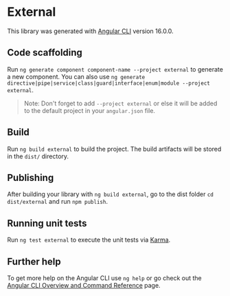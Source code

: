 # External

This library was generated with [Angular CLI](https://github.com/angular/angular-cli) version 16.0.0.

## Code scaffolding

Run `ng generate component component-name --project external` to generate a new component. You can also use `ng generate directive|pipe|service|class|guard|interface|enum|module --project external`.
> Note: Don't forget to add `--project external` or else it will be added to the default project in your `angular.json` file. 

## Build

Run `ng build external` to build the project. The build artifacts will be stored in the `dist/` directory.

## Publishing

After building your library with `ng build external`, go to the dist folder `cd dist/external` and run `npm publish`.

## Running unit tests

Run `ng test external` to execute the unit tests via [Karma](https://karma-runner.github.io).

## Further help

To get more help on the Angular CLI use `ng help` or go check out the [Angular CLI Overview and Command Reference](https://angular.io/cli) page.
